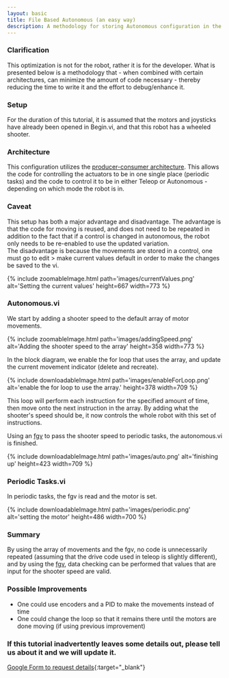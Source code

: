 ```yaml
---
layout: basic
title: File Based Autonomous (an easy way)
description: A methodology for storing Autonomous configuration in the Autonomous.vi Front Panel to allow for multiple runs with tweaks without re-deploying code.
---
```


### Clarification

This optimization is not for the robot, rather it is for the developer. What is presented below is a methodology that - when combined with certain architectures, can minimize the amount of code necessary - thereby reducing the time to write it and the effort to debug/enhance it.

### Setup

For the duration of this tutorial, it is assumed that the motors and joysticks have already been opened in Begin.vi, and that this robot has a wheeled shooter.

### Architecture

This configuration utilizes the [producer-consumer architecture](/tutorials/producer-consumer).
This allows the code for controlling the actuators to be in one single place (periodic tasks) and the code to control it to be in either 
Teleop or Autonomous - depending on which mode the robot is in.


### Caveat

This setup has both a major advantage and disadvantage. The advantage is that the code for moving is reused, and does not need to be repeated in addition to the fact that if a control is changed in autonomous, the robot only needs to be re-enabled to use the updated variation.
<br/>
The disadvantage is because the movements are stored in a control, one must go to edit > make current values default in order to make the changes be saved to the vi.


{% include zoomableImage.html path='images/currentValues.png' alt='Setting the current values' height=667 width=773 %}

### Autonomous.vi


We start by adding a shooter speed to the default array of motor movements.

{% include zoomableImage.html path='images/addingSpeed.png' alt='Adding the shooter speed to the array' height=358 width=773 %}


In the block diagram, we enable the for loop that uses the array, and update the current movement indicator (delete and recreate).


{% include downloadableImage.html path='images/enableForLoop.png' alt='enable the for loop to use the array.' height=378 width=709 %}

This loop will perform each instruction for the specified amount of time, then move onto the next instruction in the array. 
By adding what the shooter's speed should be, it now controls the whole robot with this set of instructions.

Using an [fgv](/tutorials/fgv/) to pass the shooter speed to periodic tasks, the autonomous.vi is finished.

{% include downloadableImage.html path='images/auto.png' alt='finishing up' height=423 width=709 %}

### Periodic Tasks.vi

In periodic tasks, the fgv is read and the motor is set.

{% include downloadableImage.html path='images/periodic.png' alt='setting the motor' height=486 width=700 %}

### Summary

By using the array of movements and the fgv, no code is unnecessarily repeated (assuming that the drive code used in teleop is slightly different),
and by using the [fgv](/tutorials/fgv/), data checking can be performed that values that are input for the shooter speed are valid.


### Possible Improvements

- One could use encoders and a PID to make the movements instead of time
- One could change the loop so that it remains there until the motors are done moving (if using previous improvement)

### If this tutorial inadvertently leaves some details out, please tell us about it and we will update it.

[Google Form to request details](https://docs.google.com/forms/d/1UbODQWDz7NuqA-_Bt2zzXWO6hTLlmWoB5HwroNHUtl4/viewform?usp=send_form){:target="_blank"}
